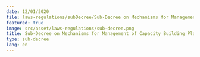 ```yaml
---
date: 12/01/2020
file: laws-regulations/subDecree/Sub-Decree on Mechanisms for Management of Capacity Building Planning and Research and Development in Telecommunications and Information and Communication Technology Sector.pdf
featured: true
image: src/asset/laws-regulations/sub-decree.png
title: Sub-Decree on Mechanisms for Management of Capacity Building Planning and Research and Development in Telecommunications and Information and Communication Technology Sector
type: sub-decree
lang: en
---
```

